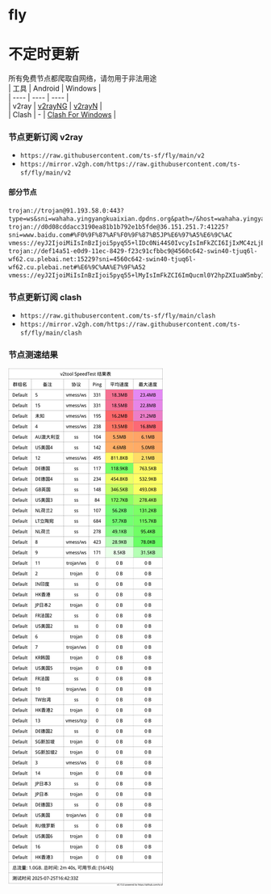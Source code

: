 # fly
# 不定时更新
所有免费节点都爬取自网络，请勿用于非法用途  
|  工具  | Android  | Windows  |  
|  ----  | ----   | ----  |  
| v2ray  | [v2rayNG](https://github.com/2dust/v2rayNG/releases) | [v2rayN](https://github.com/2dust/v2rayN/releases) |  
| Clash  | - | [Clash For Windows](https://github.com/2dust/clashN/releases) | 
  
### 节点更新订阅  v2ray
- `https://raw.githubusercontent.com/ts-sf/fly/main/v2`  
- `https://mirror.v2gh.com/https://raw.githubusercontent.com/ts-sf/fly/main/v2`  

#### 部分节点  
``` 
trojan://trojan@91.193.58.0:443?type=ws&sni=wahaha.yingyangkuaixian.dpdns.org&path=/&host=wahaha.yingyangkuaixian.dpdns.org#%F0%9F%87%BA%F0%9F%87%B8US%E7%BE%8E%E5%9B%BD
trojan://d0d08cddacc3190ea81b1b792e1b5fde@36.151.251.7:41225?sni=www.baidu.com#%F0%9F%87%AF%F0%9F%87%B5JP%E6%97%A5%E6%9C%AC
vmess://eyJ2IjoiMiIsInBzIjoi5pyq55+lIDc0Ni44S0IvcyIsImFkZCI6IjIxMC4zLjE1OS4xNTAiLCJwb3J0IjoiNDI3MTciLCJpZCI6ImI1ODAzZDc0LWM2ZjgtNDE1Zi1lMWU2LWViYzllNDI2OWI4NiIsImFpZCI6IjAiLCJzY3kiOiJhdXRvIiwibmV0Ijoid3MiLCJ0eXBlIjoibm9uZSIsImhvc3QiOiIiLCJwYXRoIjoiLyIsInRscyI6IiIsInNuaSI6IiIsInRlc3RfbmFtZSI6IuacquefpSJ9
trojan://def14a51-e0d9-11ec-8429-f23c91cfbbc9@4560c642-swin40-tjuq6l-wf62.cu.plebai.net:15229?sni=4560c642-swin40-tjuq6l-wf62.cu.plebai.net#%E6%9C%AA%E7%9F%A52
vmess://eyJ2IjoiMiIsInBzIjoi5pyq55+lMyIsImFkZCI6ImQucml0Y2hpZXIuaW5mbyIsInBvcnQiOiI0NDMiLCJpZCI6IjAzZmNjNjE4LWI5M2QtNjc5Ni02YWVkLThhMzhjOTc1ZDU4MSIsImFpZCI6IjEiLCJzY3kiOiJhdXRvIiwibmV0Ijoid3MiLCJ0eXBlIjoiIiwiaG9zdCI6ImQucml0Y2hpZXIuaW5mbyIsInBhdGgiOiJsaW5rdndzIiwidGxzIjoidGxzIiwic25pIjoiZC5yaXRjaGllci5pbmZvIiwidGVzdF9uYW1lIjoiMyJ9
```
### 节点更新订阅  clash
- `https://raw.githubusercontent.com/ts-sf/fly/main/clash`  
- `https://mirror.v2gh.com/https://raw.githubusercontent.com/ts-sf/fly/main/clash`  

### 节点测速结果
![image](traffic.png)
